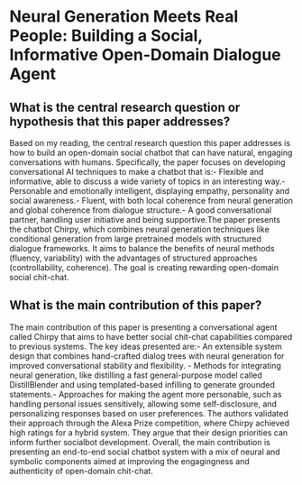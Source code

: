 # Neural Generation Meets Real People: Building a Social, Informative   Open-Domain Dialogue Agent

## What is the central research question or hypothesis that this paper addresses?

Based on my reading, the central research question this paper addresses is how to build an open-domain social chatbot that can have natural, engaging conversations with humans. Specifically, the paper focuses on developing conversational AI techniques to make a chatbot that is:- Flexible and informative, able to discuss a wide variety of topics in an interesting way.- Personable and emotionally intelligent, displaying empathy, personality and social awareness.- Fluent, with both local coherence from neural generation and global coherence from dialogue structure.- A good conversational partner, handling user initiative and being supportive.The paper presents the chatbot Chirpy, which combines neural generation techniques like conditional generation from large pretrained models with structured dialogue frameworks. It aims to balance the benefits of neural methods (fluency, variability) with the advantages of structured approaches (controllability, coherence). The goal is creating rewarding open-domain social chit-chat.


## What is the main contribution of this paper?

The main contribution of this paper is presenting a conversational agent called Chirpy that aims to have better social chit-chat capabilities compared to previous systems. The key ideas presented are:- An extensible system design that combines hand-crafted dialog trees with neural generation for improved conversational stability and flexibility. - Methods for integrating neural generation, like distilling a fast general-purpose model called DistillBlender and using templated-based infilling to generate grounded statements.- Approaches for making the agent more personable, such as handling personal issues sensitively, allowing some self-disclosure, and personalizing responses based on user preferences. The authors validated their approach through the Alexa Prize competition, where Chirpy achieved high ratings for a hybrid system. They argue that their design priorities can inform further socialbot development. Overall, the main contribution is presenting an end-to-end social chatbot system with a mix of neural and symbolic components aimed at improving the engagingness and authenticity of open-domain chit-chat.
